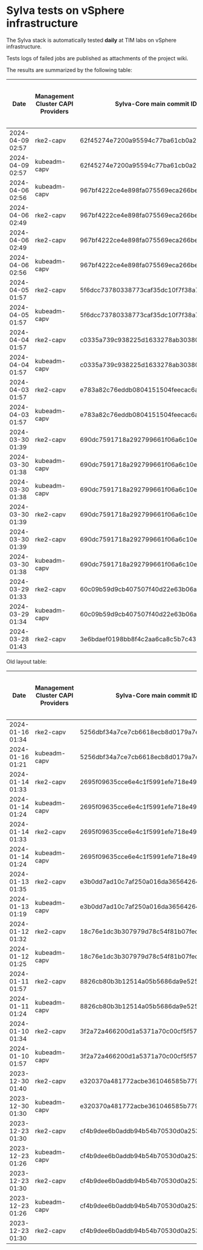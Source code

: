 # Sylva tests on vSphere infrastructure

The Sylva stack is automatically tested **daily** at TIM labs on vSphere infrastructure.

Tests logs of failed jobs are published as attachments of the project wiki.

The results are summarized by the following table:

| Date                      | Management Cluster CAPI Providers | Sylva-Core main commit ID        | Management cluster result                    | Workload cluster result              | Test logs (only for failed tests) |
|---------------------------|-----------------------------------|----------------------------------|----------------------------------------------|--------------------------------------|-----------------------------------|
|2024-04-09 02:57|rke2-capv|62f45274e7200a95594c77ba61cb0a2ce5d3e673|:x:|N/A|[link](https://gitlab.com/sylva-projects/sylva-core/-/wikis/uploads/93302f05a95fd7771ad91a85640d7f21/capv-logs.gz)|
|2024-04-09 02:57|kubeadm-capv|62f45274e7200a95594c77ba61cb0a2ce5d3e673|:x:|N/A|[link](https://gitlab.com/sylva-projects/sylva-core/-/wikis/uploads/93302f05a95fd7771ad91a85640d7f21/capv-logs.gz)|
|2024-04-06 02:56|kubeadm-capv|967bf4222ce4e898fa075569eca266bee96eea90|:x:|N/A|[link](https://gitlab.com/sylva-projects/sylva-core/-/wikis/uploads/35843afc86432e40a559e3a04f434c2a/capv-logs.gz)|
|2024-04-06 02:49|rke2-capv|967bf4222ce4e898fa075569eca266bee96eea90|:white_check_mark:|:white_check_mark:|[link](https://gitlab.com/sylva-projects/sylva-core/-/wikis/uploads/b8ee6c198d6ba3b574035d765e57ab9c/capv-logs.gz)|
|2024-04-06 02:49|rke2-capv|967bf4222ce4e898fa075569eca266bee96eea90|:white_check_mark:|:white_check_mark:|[link](https://gitlab.com/sylva-projects/sylva-core/-/wikis/uploads/4258945ffa97dba400326ab1b3dde301/capv-logs.gz)|
|2024-04-06 02:56|kubeadm-capv|967bf4222ce4e898fa075569eca266bee96eea90|:x:|N/A|[link](https://gitlab.com/sylva-projects/sylva-core/-/wikis/uploads/4258945ffa97dba400326ab1b3dde301/capv-logs.gz)|
|2024-04-05 01:57|rke2-capv|5f6dcc73780338773caf35dc10f7f38a712a871d|:x:|N/A|[link](https://gitlab.com/sylva-projects/sylva-core/-/wikis/uploads/3135e5c3975e411569008056681c31cc/capv-logs.gz)|
|2024-04-05 01:57|kubeadm-capv|5f6dcc73780338773caf35dc10f7f38a712a871d|:x:|N/A|[link](https://gitlab.com/sylva-projects/sylva-core/-/wikis/uploads/3135e5c3975e411569008056681c31cc/capv-logs.gz)|
|2024-04-04 01:57|rke2-capv|c0335a739c938225d1633278ab30380732b194cf|:x:|N/A|[link](https://gitlab.com/sylva-projects/sylva-core/-/wikis/uploads/ccb515add349cf06683823c11091183e/capv-logs.gz)|
|2024-04-04 01:57|kubeadm-capv|c0335a739c938225d1633278ab30380732b194cf|:x:|N/A|[link](https://gitlab.com/sylva-projects/sylva-core/-/wikis/uploads/ccb515add349cf06683823c11091183e/capv-logs.gz)|
|2024-04-03 01:57|rke2-capv|e783a82c76eddb0804151504feecac6a7b116d85|:x:|N/A|[link](https://gitlab.com/sylva-projects/sylva-core/-/wikis/uploads/8ac7f3174e1421737ceb6a0aa321b8f2/capv-logs.gz)|
|2024-04-03 01:57|kubeadm-capv|e783a82c76eddb0804151504feecac6a7b116d85|:x:|N/A|[link](https://gitlab.com/sylva-projects/sylva-core/-/wikis/uploads/8ac7f3174e1421737ceb6a0aa321b8f2/capv-logs.gz)|
|2024-03-30 01:39|rke2-capv|690dc7591718a292799661f06a6c10ec9ba09820|:white_check_mark:|:white_check_mark:||
|2024-03-30 01:38|kubeadm-capv|690dc7591718a292799661f06a6c10ec9ba09820|:white_check_mark:|:white_check_mark:||
|2024-03-30 01:38|kubeadm-capv|690dc7591718a292799661f06a6c10ec9ba09820|:white_check_mark:|:white_check_mark:||
|2024-03-30 01:39|rke2-capv|690dc7591718a292799661f06a6c10ec9ba09820|:white_check_mark:|:white_check_mark:||
|2024-03-30 01:39|rke2-capv|690dc7591718a292799661f06a6c10ec9ba09820|:white_check_mark:|:white_check_mark:||
|2024-03-30 01:38|kubeadm-capv|690dc7591718a292799661f06a6c10ec9ba09820|:white_check_mark:|:white_check_mark:||
|2024-03-29 01:33|rke2-capv|60c09b59d9cb407507f40d22e63b06a15cc9fbf5|:white_check_mark:|:white_check_mark:||
|2024-03-29 01:34|kubeadm-capv|60c09b59d9cb407507f40d22e63b06a15cc9fbf5|:white_check_mark:|:white_check_mark:||
|2024-03-28 01:43|rke2-capv|3e6bdaef0198bb8f4c2aa6ca8c5b7c439d49824b|:white_check_mark:|:white_check_mark:||

Old layout table:

| Date                      | Management Cluster CAPI Providers | Sylva-Core main commit ID        | Result                                       | Test logs (only for failed tests) |
|---------------------------|-----------------------------------|----------------------------------|----------------------------------------------|-----------------------------------|
|2024-01-16 01:34|rke2-capv|5256dbf34a7ce7cb6618ecb8d0179a7eae5fbd46|:white_check_mark: success||
|2024-01-16 01:21|kubeadm-capv|5256dbf34a7ce7cb6618ecb8d0179a7eae5fbd46|:white_check_mark: success||
|2024-01-14 01:33|rke2-capv|2695f09635cce6e4c1f5991efe718e497702f32b|:white_check_mark: success||
|2024-01-14 01:24|kubeadm-capv|2695f09635cce6e4c1f5991efe718e497702f32b|:white_check_mark: success||
|2024-01-14 01:33|rke2-capv|2695f09635cce6e4c1f5991efe718e497702f32b|:white_check_mark: success||
|2024-01-14 01:24|kubeadm-capv|2695f09635cce6e4c1f5991efe718e497702f32b|:white_check_mark: success||
|2024-01-13 01:35|rke2-capv|e3b0dd7ad10c7af250a016da36564264287586bf|:white_check_mark: success||
|2024-01-13 01:19|kubeadm-capv|e3b0dd7ad10c7af250a016da36564264287586bf|:white_check_mark: success||
|2024-01-12 01:32|rke2-capv|18c76e1dc3b307979d78c54f81b07fec0d80d511|:white_check_mark: success||
|2024-01-12 01:25|kubeadm-capv|18c76e1dc3b307979d78c54f81b07fec0d80d511|:white_check_mark: success||
|2024-01-11 01:57|rke2-capv|8826cb80b3b12514a05b5686da9e52505c577704|:x: failed|[link](https://gitlab.com/sylva-projects/sylva-core/-/wikis/uploads/f8332c73b645753fb674c6ec8d7eeabf/capv-logs.gz)|
|2024-01-11 01:24|kubeadm-capv|8826cb80b3b12514a05b5686da9e52505c577704|:white_check_mark: success||
|2024-01-10 01:34|rke2-capv|3f2a72a466200d1a5371a70c00cf5f57d35b73fe|:white_check_mark: success||
|2024-01-10 01:57|kubeadm-capv|3f2a72a466200d1a5371a70c00cf5f57d35b73fe|:x: failed|[link](https://gitlab.com/sylva-projects/sylva-core/-/wikis/uploads/8138bd7fc116d62d656f66aab4c677ac/capv-logs.gz)|
|2023-12-30 01:40|rke2-capv|e320370a481772acbe361046585b779bc4c772fe|:x: failed|[link](https://gitlab.com/sylva-projects/sylva-core/-/wikis/uploads/17d4ffbdc8036903ad000196987782ea/capv-logs.gz)|
|2023-12-30 01:30|kubeadm-capv|e320370a481772acbe361046585b779bc4c772fe|:x: failed|[link](https://gitlab.com/sylva-projects/sylva-core/-/wikis/uploads/17d4ffbdc8036903ad000196987782ea/capv-logs.gz)|
|2023-12-23 01:30|rke2-capv|cf4b9dee6b0addb94b54b70530d0a25365ba937e|:x: failed|[link](https://gitlab.com/sylva-projects/sylva-core/-/wikis/uploads/758ab1ecc725e797a06261c62cc77788/capv-logs.gz)|
|2023-12-23 01:26|kubeadm-capv|cf4b9dee6b0addb94b54b70530d0a25365ba937e|:white_check_mark: success||
|2023-12-23 01:30|rke2-capv|cf4b9dee6b0addb94b54b70530d0a25365ba937e|:x: failed|[link](https://gitlab.com/sylva-projects/sylva-core/-/wikis/uploads/d3bb7c8c3be36d81a9f9930f81189f56/capv-logs.gz)|
|2023-12-23 01:26|kubeadm-capv|cf4b9dee6b0addb94b54b70530d0a25365ba937e|:white_check_mark: success||
|2023-12-23 01:30|rke2-capv|cf4b9dee6b0addb94b54b70530d0a25365ba937e|:x: failed|[link](https://gitlab.com/sylva-projects/sylva-core/-/wikis/uploads/6e58c059b348d378ad25155a7f3ed1c8/capv-logs.gz)|

